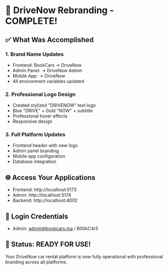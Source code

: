 # 🚗 DriveNow Rebranding - COMPLETE!

## ✅ What Was Accomplished

### 1. Brand Name Updates
- Frontend: BookCars → DriveNow
- Admin Panel: → DriveNow Admin  
- Mobile App: → DriveNow
- All environment variables updated

### 2. Professional Logo Design
- Created stylized "DRIVENOW" text logo
- Blue "DRIVE" + Gold "NOW" + subtitle
- Professional hover effects
- Responsive design

### 3. Full Platform Updates
- Frontend header with new logo
- Admin panel branding
- Mobile app configuration
- Database integration

## 🌐 Access Your Applications

- Frontend: http://localhost:5173
- Admin: http://localhost:5174  
- Backend: http://localhost:4002

## 🔐 Login Credentials
- Admin: admin@bookcars.ma / B00kC4r5

## 🎯 Status: READY FOR USE!

Your DriveNow car rental platform is now fully operational with professional branding across all platforms.

